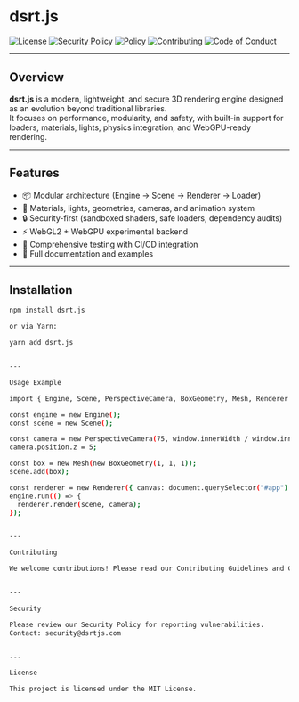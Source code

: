 # dsrt.js

[![License](https://img.shields.io/badge/license-MIT-blue.svg)](LICENSE)
[![Security Policy](https://img.shields.io/badge/security-policy-4b8bbe.svg)](SECURITY.md)
[![Policy](https://img.shields.io/badge/policy-project-4b8bbe.svg)](POLICY.md)
[![Contributing](https://img.shields.io/badge/contributing-guidelines-4b8bbe.svg)](CONTRIBUTING.md)
[![Code of Conduct](https://img.shields.io/badge/code%20of-conduct-4b8bbe.svg)](CODE_OF_CONDUCT.md)

---

## Overview

**dsrt.js** is a modern, lightweight, and secure 3D rendering engine designed as an evolution beyond traditional libraries.  
It focuses on performance, modularity, and safety, with built-in support for loaders, materials, lights, physics integration, and WebGPU-ready rendering.

---

## Features

- 📦 Modular architecture (Engine → Scene → Renderer → Loader)  
- 🎨 Materials, lights, geometries, cameras, and animation system  
- 🔒 Security-first (sandboxed shaders, safe loaders, dependency audits)  
- ⚡ WebGL2 + WebGPU experimental backend  
- 🧪 Comprehensive testing with CI/CD integration  
- 📖 Full documentation and examples  

---

## Installation

```bash
npm install dsrt.js

or via Yarn:

yarn add dsrt.js


---

Usage Example

import { Engine, Scene, PerspectiveCamera, BoxGeometry, Mesh, Renderer } from "dsrt.js";

const engine = new Engine();
const scene = new Scene();

const camera = new PerspectiveCamera(75, window.innerWidth / window.innerHeight, 0.1, 1000);
camera.position.z = 5;

const box = new Mesh(new BoxGeometry(1, 1, 1));
scene.add(box);

const renderer = new Renderer({ canvas: document.querySelector("#app") });
engine.run(() => {
  renderer.render(scene, camera);
});


---

Contributing

We welcome contributions! Please read our Contributing Guidelines and Code of Conduct before submitting pull requests.


---

Security

Please review our Security Policy for reporting vulnerabilities.
Contact: security@dsrtjs.com


---

License

This project is licensed under the MIT License.

